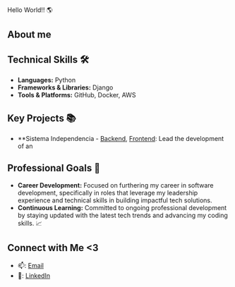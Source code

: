 Hello World!! 🌎

## About me


## Technical Skills 🛠️
- **Languages:** Python
- **Frameworks & Libraries:** Django
- **Tools & Platforms:** GitHub, Docker, AWS

## Key Projects 📚
- **Sistema Independencia - [Backend](https://github.com/independencia-datalake/sistema_independencia_backend), [Frontend](https://github.com/independencia-datalake/sistema_independencia_frontend): Lead the development of an

## Professional Goals 🚀
- **Career Development:** Focused on furthering my career in software development, specifically in roles that leverage my leadership experience and technical skills in building impactful tech solutions.
- **Continuous Learning:** Committed to ongoing professional development by staying updated with the latest tech trends and advancing my coding skills. 📈

## Connect with Me <3
- 📫: [Email](montt.octavio@gmail.com)
- 🔗: [LinkedIn](https://www.linkedin.com/in/octaviomontt/)
